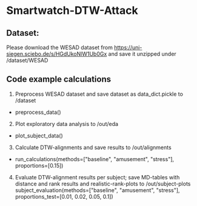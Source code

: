 # Smartwatch-DTW-Attack

## Dataset:
Please download the WESAD dataset from https://uni-siegen.sciebo.de/s/HGdUkoNlW1Ub0Gx and save it unzipped under /dataset/WESAD

## Code example calculations
1. Preprocess WESAD dataset and save dataset as data_dict.pickle to /dataset
* preprocess_data()

2. Plot exploratory data analysis to /out/eda
* plot_subject_data()

3. Calculate DTW-alignments and save results to /out/alignments
* run_calculations(methods=["baseline", "amusement", "stress"], proportions=[0.15])

4. Evaluate DTW-alignment results per subject; save MD-tables with distance and rank results and realistic-rank-plots to /out/subject-plots
subject_evaluation(methods=["baseline", "amusement", "stress"], proportions_test=[0.01, 0.02, 0.05, 0.1])
